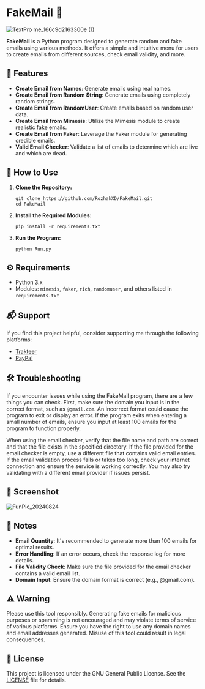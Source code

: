 # FakeMail 📨

![TextPro me_166c9d2163300e (1)](https://github.com/user-attachments/assets/0bac1622-7077-4f9e-96b6-bd0b58432ee3)

**FakeMail** is a Python program designed to generate random and fake emails using various methods. It offers a simple and intuitive menu for users to create emails from different sources, check email validity, and more.

## 🚀 Features
- **Create Email from Names**: Generate emails using real names.
- **Create Email from Random String**: Generate emails using completely random strings.
- **Create Email from RandomUser**: Create emails based on random user data.
- **Create Email from Mimesis**: Utilize the Mimesis module to create realistic fake emails.
- **Create Email from Faker**: Leverage the Faker module for generating credible emails.
- **Valid Email Checker**: Validate a list of emails to determine which are live and which are dead.

## 📖 How to Use
1. **Clone the Repository:**
    ```
    git clone https://github.com/RozhakXD/FakeMail.git
    cd FakeMail
    ```
2. **Install the Required Modules:**
    ```
    pip install -r requirements.txt
    ```
3. **Run the Program:**
    ```
    python Run.py
    ```

## ⚙️ Requirements
- Python 3.x
- Modules: `mimesis`, `faker`, `rich`, `randomuser`, and others listed in `requirements.txt`

## 📬 Support
If you find this project helpful, consider supporting me through the following platforms:

- [Trakteer](https://trakteer.id/rozhak_official/tip)
- [PayPal](https://paypal.me/rozhak9)

## 🛠️ Troubleshooting
If you encounter issues while using the FakeMail program, there are a few things you can check. First, make sure the domain you input is in the correct format, such as `@gmail.com`. An incorrect format could cause the program to exit or display an error. If the program exits when entering a small number of emails, ensure you input at least 100 emails for the program to function properly.

When using the email checker, verify that the file name and path are correct and that the file exists in the specified directory. If the file provided for the email checker is empty, use a different file that contains valid email entries. If the email validation process fails or takes too long, check your internet connection and ensure the service is working correctly. You may also try validating with a different email provider if issues persist.

## 📸 Screenshot
![FunPic_20240824](https://github.com/user-attachments/assets/71b493a3-0f36-4122-b96b-3057acc9cd2f)

## 📝 Notes
- **Email Quantity**: It's recommended to generate more than 100 emails for optimal results.
- **Error Handling**: If an error occurs, check the response log for more details.
- **File Validity Check**: Make sure the file provided for the email checker contains a valid email list.
- **Domain Input**: Ensure the domain format is correct (e.g., @gmail.com).

## ⚠️ Warning
Please use this tool responsibly. Generating fake emails for malicious purposes or spamming is not encouraged and may violate terms of service of various platforms. Ensure you have the right to use any domain names and email addresses generated. Misuse of this tool could result in legal consequences.

## 📜 License
This project is licensed under the GNU General Public License. See the [LICENSE](https://github.com/RozhakXD/FakeMail?tab=GPL-3.0-1-ov-file) file for details.
